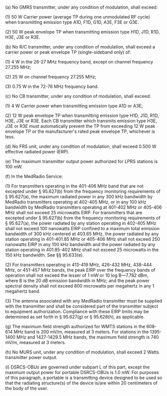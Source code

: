 (a) No GMRS transmitter, under any condition of modulation, shall exceed:

(1) 50 W Carrier power (average TP during one unmodulated RF cycle) when transmitting emission type A1D, F1D, G1D, A3E, F3E or G3E.

(2) 50 W peak envelope TP when transmitting emission type H1D, J1D, R1D, H3E, J3E or R3E.

(b) No R/C transmitter, under any condition of modulation, shall exceed a carrier power or peak envelope TP (single-sideband only) of:

(1) 4 W in the 26-27 MHz frequency band, except on channel frequency 27.255 MHz;

(2) 25 W on channel frequency 27.255 MHz;

(3) 0.75 W in the 72-76 MHz frequency band.

(c) No CB transmitter, under any condition of modulation, shall exceed:

(1) 4 W Carrier power when transmitting emission type A1D or A3E;

(2) 12 W peak envelope TP when transmitting emission type H1D, J1D, R1D, H3E, J3E or R3E. Each CB transmitter which transmits emission type H3E, J3E or R3E must automatically prevent the TP from exceeding 12 W peak envelope TP or the manufacturer's rated peak envelope TP, whichever is less.

(d) No FRS unit, under any condition of modulation, shall exceed 0.500 W effective radiated power (ERP).

(e) The maximum transmitter output power authorized for LPRS stations is 100 mW.

(f) In the MedRadio Service:

(1) For transmitters operating in the 401-406 MHz band that are not excepted under § 95.627(b) from the frequency monitoring requirements of § 95.627(a), the maximum radiated power in any 300 kHz bandwidth by MedRadio transmitters operating at 402-405 MHz, or in any 100 kHz bandwidth by MedRadio transmitters operating at 401-402 MHz or 405-406 MHz shall not exceed 25 microwatts EIRP. For transmitters that are excepted under § 95.627(b) from the frequency monitoring requirements of § 95.627(a), the power radiated by any station operating in 402-405 MHz shall not exceed 100 nanowatts EIRP confined to a maximum total emission bandwidth of 300 kHz centered at 403.65 MHz, the power radiated by any station operating in 401-401.85 MHz or 405-406 MHz shall not exceed 250 nanowatts EIRP in any 100 kHz bandwidth and the power radiated by any station operating in 401.85-402 MHz shall not exceed 25 microwatts in the 150 kHz bandwidth. See §§ 95.633(e).

(2) For transmitters operating in 413-419 MHz, 426-432 MHz, 438-444 MHz, or 451-457 MHz bands, the peak EIRP over the frequency bands of operation shall not exceed the lesser of 1 mW or 10 log B—7.782 dBm, where B is the 20 dB emission bandwidth in MHz; and the peak power spectral density shall not exceed 800 microwatts per megahertz in any 1 megahertz band.

(3) The antenna associated with any MedRadio transmitter must be supplied with the transmitter and shall be considered part of the transmitter subject to equipment authorization. Compliance with these EIRP limits may be determined as set forth in § 95.627(g) or § 95.628(h), as applicable.

(g) The maximum field strength authorized for WMTS stations in the 608-614 MHz band is 200 mV/m, measured at 3 meters. For stations in the 1395-1400 MHz and 1427-1429.5 MHz bands, the maximum field strength is 740 mV/m, measured at 3 meters.

(h) No MURS unit, under any condition of modulation, shall exceed 2 Watts transmitter power output.

(i) DSRCS-OBUs are governed under subpart L of this part, except the maximum output power for portable DSRCS-OBUs is 1.0 mW. For purposes of this paragraph, a portable is a transmitting device designed to be used so that the radiating structure(s) of the device is/are within 20 centimeters of the body of the user.

